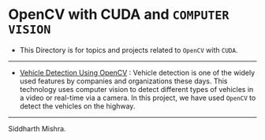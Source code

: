 # OpenCV with CUDA and `COMPUTER VISION`

* This Directory is for topics and projects related to `OpenCV` with `CUDA`.
---------------------------------------------------------------------------------------------------------------------
* <a href="https://github.com/RustyGrackle/Fundamentals_Of_Machine_Learning/tree/main/OpenCV%20with%20CUDA/Vehicle-Car-detection-in-real-time">Vehicle Detection Using OpenCV</a> : Vehicle detection is one of the widely used features by companies and organizations these days. This technology uses computer vision to detect different types of vehicles in a video or real-time via a camera. In this project, we have used `OpenCV` to detect the vehicles on the highway.

-----------------------------------------------------------------------------------------------------------------------
Siddharth Mishra.
